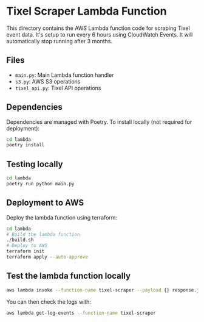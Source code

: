 # Tixel Scraper Lambda Function

This directory contains the AWS Lambda function code for scraping Tixel event data. 
It's setup to run every 6 hours using CloudWatch Events.
It will automatically stop running after 3 months.

## Files
- `main.py`: Main Lambda function handler
- `s3.py`: AWS S3 operations
- `tixel_api.py`: Tixel API operations

## Dependencies
Dependencies are managed with Poetry. To install locally (not required for deployment):
```bash
cd lambda
poetry install
```

## Testing locally
```bash
cd lambda
poetry run python main.py
```

## Deployment to AWS
Deploy the lambda function using terraform:
```bash
cd lambda
# Build the lambda function
./build.sh
# Deploy to AWS
terraform init
terraform apply --auto-approve
```

## Test the lambda function locally
```bash
aws lambda invoke --function-name tixel-scraper --payload {} response.json
```
You can then check the logs with:
```bash
aws lambda get-log-events --function-name tixel-scraper
```

